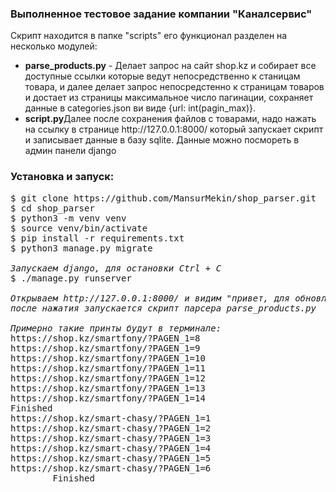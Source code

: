 ### Выполненное тестовое задание компании "Каналсервис"

Скрипт находится в папке "scripts" его функционал разделен на несколько модулей:

<ul>
  <li><b>parse_products.py</b> - Делает запрос на сайт shop.kz и собирает все доступные ссылки которые ведут непосредственно к станицам товара, и далее делает запрос непосредстенно к страницам товаров и достает из страницы максимальное число пагинации, cохраняет данные в categories.json ви  виде {url: int(pagin_max)}.
  <li><b>script.py</b>Далее после сохранения файлов с товарами, надо нажать на ссылку в 
  странице http://127.0.0.1:8000/ который запускает скрипт и записывает данные в базу sqlite.
  Данные можно посмореть в админ панели django</li>
</ul>


### Установка и запуск:


<pre>
$ git clone https://github.com/MansurMekin/shop_parser.git
$ cd shop_parser
$ python3 -m venv venv
$ source venv/bin/activate
$ pip install -r requirements.txt
$ python3 manage.py migrate

<i>Запускаем django, для остановки Ctrl + C</i>
$ ./manage.py runserver 

<i>Открываем http://127.0.0.1:8000/ и видим "привет, для обновления базы нажмите сюда(ссылка)"</i>
<i>после нажатия запускается скрипт парсера parse_products.py</i>

<i>Примерно такие принты будут в терминале:</i>
https://shop.kz/smartfony/?PAGEN_1=8
https://shop.kz/smartfony/?PAGEN_1=9
https://shop.kz/smartfony/?PAGEN_1=10
https://shop.kz/smartfony/?PAGEN_1=11
https://shop.kz/smartfony/?PAGEN_1=12
https://shop.kz/smartfony/?PAGEN_1=13
https://shop.kz/smartfony/?PAGEN_1=14
Finished
https://shop.kz/smart-chasy/?PAGEN_1=1
https://shop.kz/smart-chasy/?PAGEN_1=2
https://shop.kz/smart-chasy/?PAGEN_1=3
https://shop.kz/smart-chasy/?PAGEN_1=4
https://shop.kz/smart-chasy/?PAGEN_1=5
https://shop.kz/smart-chasy/?PAGEN_1=6
        Finished
</pre>
